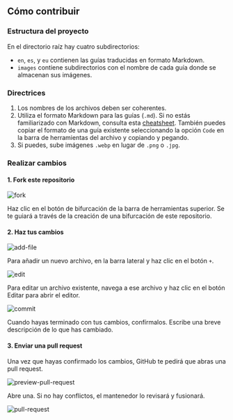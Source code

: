 ## Cómo contribuir

### Estructura del proyecto

En el directorio raíz hay cuatro subdirectorios: 
- `en`, `es`, y `eu` contienen las guías traducidas en formato Markdown. 
- `images` contiene subdirectorios con el nombre de cada guía donde se almacenan sus imágenes. 

### Directrices

1. Los nombres de los archivos deben ser coherentes.
2. Utiliza el formato Markdown para las guías (`.md`). Si no estás familiarizado con Markdown, consulta esta [cheatsheet](https://github.com/adam-p/markdown-here/wiki/Markdown-Cheatsheet). También puedes copiar el formato de una guía existente seleccionando la opción `Code` en la barra de herramientas del archivo y copiando y pegando. 
3. Si puedes, sube imágenes `.webp` en lugar de `.png` o `.jpg`.

### Realizar cambios

#### 1. Fork este repositorio

![fork](https://raw.githubusercontent.com/bitcointxoko/guides/refs/heads/main/images/README/fork.png)

Haz clic en el botón de bifurcación de la barra de herramientas superior. Se te guiará a través de la creación de una bifurcación de este repositorio. 

#### 2. Haz tus cambios

![add-file](https://raw.githubusercontent.com/bitcointxoko/guides/refs/heads/main/images/README/add-file.png)

Para añadir un nuevo archivo, en la barra lateral y haz clic en el botón `+`. 

![edit](https://raw.githubusercontent.com/bitcointxoko/guides/refs/heads/main/images/README/edit.png)

Para editar un archivo existente, navega a ese archivo y haz clic en el botón Editar para abrir el editor. 

![commit](https://raw.githubusercontent.com/bitcointxoko/guides/refs/heads/main/images/README/commit.png)

Cuando hayas terminado con tus cambios, confírmalos. Escribe una breve descripción de lo que has cambiado.  

#### 3. Enviar una pull request

Una vez que hayas confirmado los cambios, GitHub te pedirá que abras una pull request. 

![preview-pull-request](https://raw.githubusercontent.com/bitcointxoko/guides/refs/heads/main/images/README/preview-pull-request.png)

Abre una. Si no hay conflictos, el mantenedor lo revisará y fusionará. 

![pull-request](https://raw.githubusercontent.com/bitcointxoko/guides/refs/heads/main/images/README/pull-request.png)
